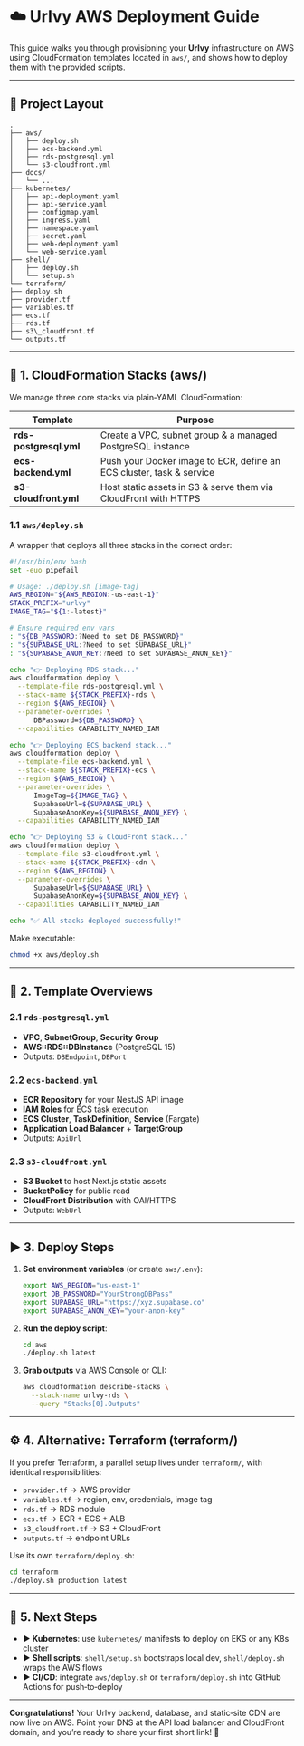 # ☁️ Urlvy AWS Deployment Guide

This guide walks you through provisioning your **Urlvy** infrastructure on AWS using CloudFormation templates located in `aws/`, and shows how to deploy them with the provided scripts.

---

## 📁 Project Layout

```
.
├── aws/
│   ├── deploy.sh
│   ├── ecs-backend.yml
│   ├── rds-postgresql.yml
│   └── s3-cloudfront.yml
├── docs/
│   └── ...
├── kubernetes/
│   ├── api-deployment.yaml
│   ├── api-service.yaml
│   ├── configmap.yaml
│   ├── ingress.yaml
│   ├── namespace.yaml
│   ├── secret.yaml
│   ├── web-deployment.yaml
│   └── web-service.yaml
├── shell/
│   ├── deploy.sh
│   └── setup.sh
└── terraform/
├── deploy.sh
├── provider.tf
├── variables.tf
├── ecs.tf
├── rds.tf
├── s3\_cloudfront.tf
└── outputs.tf

```

---

## 🔧 1. CloudFormation Stacks (aws/)

We manage three core stacks via plain‑YAML CloudFormation:

| Template               | Purpose                                                              |
| ---------------------- | -------------------------------------------------------------------- |
| **rds-postgresql.yml** | Create a VPC, subnet group & a managed PostgreSQL instance           |
| **ecs-backend.yml**    | Push your Docker image to ECR, define an ECS cluster, task & service |
| **s3-cloudfront.yml**  | Host static assets in S3 & serve them via CloudFront with HTTPS      |

### 1.1 `aws/deploy.sh`

A wrapper that deploys all three stacks in the correct order:

```bash
#!/usr/bin/env bash
set -euo pipefail

# Usage: ./deploy.sh [image-tag]
AWS_REGION="${AWS_REGION:-us-east-1}"
STACK_PREFIX="urlvy"
IMAGE_TAG="${1:-latest}"

# Ensure required env vars
: "${DB_PASSWORD:?Need to set DB_PASSWORD}"
: "${SUPABASE_URL:?Need to set SUPABASE_URL}"
: "${SUPABASE_ANON_KEY:?Need to set SUPABASE_ANON_KEY}"

echo "👉 Deploying RDS stack..."
aws cloudformation deploy \
  --template-file rds-postgresql.yml \
  --stack-name ${STACK_PREFIX}-rds \
  --region ${AWS_REGION} \
  --parameter-overrides \
      DBPassword=${DB_PASSWORD} \
  --capabilities CAPABILITY_NAMED_IAM

echo "👉 Deploying ECS backend stack..."
aws cloudformation deploy \
  --template-file ecs-backend.yml \
  --stack-name ${STACK_PREFIX}-ecs \
  --region ${AWS_REGION} \
  --parameter-overrides \
      ImageTag=${IMAGE_TAG} \
      SupabaseUrl=${SUPABASE_URL} \
      SupabaseAnonKey=${SUPABASE_ANON_KEY} \
  --capabilities CAPABILITY_NAMED_IAM

echo "👉 Deploying S3 & CloudFront stack..."
aws cloudformation deploy \
  --template-file s3-cloudfront.yml \
  --stack-name ${STACK_PREFIX}-cdn \
  --region ${AWS_REGION} \
  --parameter-overrides \
      SupabaseUrl=${SUPABASE_URL} \
      SupabaseAnonKey=${SUPABASE_ANON_KEY} \
  --capabilities CAPABILITY_NAMED_IAM

echo "✅ All stacks deployed successfully!"
```

Make executable:

```bash
chmod +x aws/deploy.sh
```

---

## 📄 2. Template Overviews

### 2.1 `rds-postgresql.yml`

- **VPC**, **SubnetGroup**, **Security Group**
- **AWS::RDS::DBInstance** (PostgreSQL 15)
- Outputs: `DBEndpoint`, `DBPort`

### 2.2 `ecs-backend.yml`

- **ECR Repository** for your NestJS API image
- **IAM Roles** for ECS task execution
- **ECS Cluster**, **TaskDefinition**, **Service** (Fargate)
- **Application Load Balancer** + **TargetGroup**
- Outputs: `ApiUrl`

### 2.3 `s3-cloudfront.yml`

- **S3 Bucket** to host Next.js static assets
- **BucketPolicy** for public read
- **CloudFront Distribution** with OAI/HTTPS
- Outputs: `WebUrl`

---

## ▶️ 3. Deploy Steps

1. **Set environment variables** (or create `aws/.env`):

   ```bash
   export AWS_REGION="us-east-1"
   export DB_PASSWORD="YourStrongDBPass"
   export SUPABASE_URL="https://xyz.supabase.co"
   export SUPABASE_ANON_KEY="your-anon-key"
   ```

2. **Run the deploy script**:

   ```bash
   cd aws
   ./deploy.sh latest
   ```

3. **Grab outputs** via AWS Console or CLI:

   ```bash
   aws cloudformation describe-stacks \
     --stack-name urlvy-rds \
     --query "Stacks[0].Outputs"
   ```

---

## ⚙️ 4. Alternative: Terraform (terraform/)

If you prefer Terraform, a parallel setup lives under `terraform/`, with identical responsibilities:

- `provider.tf` → AWS provider
- `variables.tf` → region, env, credentials, image tag
- `rds.tf` → RDS module
- `ecs.tf` → ECR + ECS + ALB
- `s3_cloudfront.tf` → S3 + CloudFront
- `outputs.tf` → endpoint URLs

Use its own `terraform/deploy.sh`:

```bash
cd terraform
./deploy.sh production latest
```

---

## 🚀 5. Next Steps

- ▶️ **Kubernetes**: use `kubernetes/` manifests to deploy on EKS or any K8s cluster
- ▶️ **Shell scripts**: `shell/setup.sh` bootstraps local dev, `shell/deploy.sh` wraps the AWS flows
- ▶️ **CI/CD**: integrate `aws/deploy.sh` or `terraform/deploy.sh` into GitHub Actions for push‑to‑deploy

---

**Congratulations!**
Your Urlvy backend, database, and static‑site CDN are now live on AWS.
Point your DNS at the API load balancer and CloudFront domain, and you’re ready to share your first short link! 🚀
